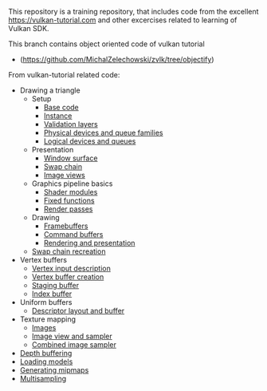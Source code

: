 This repository is a training repository, that includes code from the excellent https://vulkan-tutorial.com and other excercises related to learning of Vulkan SDK.

This branch contains object oriented code of vulkan tutorial
* (https://github.com/MichalZelechowski/zvlk/tree/objectify)

From vulkan-tutorial related code:
* Drawing a triangle
    * Setup
        * [Base code](https://github.com/MichalZelechowski/zvlk/tree/baseCode)
        * [Instance](https://github.com/MichalZelechowski/zvlk/tree/instance)
        * [Validation layers](https://github.com/MichalZelechowski/zvlk/tree/validationLayers)
        * [Physical devices and queue families](https://github.com/MichalZelechowski/zvlk/tree/physicalDevices)
        * [Logical devices and queues](https://github.com/MichalZelechowski/zvlk/tree/logicalDevice)
    * Presentation
        * [Window surface](https://github.com/MichalZelechowski/zvlk/tree/windowSurface)
        * [Swap chain](https://github.com/MichalZelechowski/zvlk/tree/swapChain)
        * [Image views](https://github.com/MichalZelechowski/zvlk/tree/imageViews)
    * Graphics pipeline basics
        * [Shader modules](https://github.com/MichalZelechowski/zvlk/tree/shaderModules)
        * [Fixed functions](https://github.com/MichalZelechowski/zvlk/tree/fixedFunctions)
        * [Render passes](https://github.com/MichalZelechowski/zvlk/tree/renderPasses)
    * Drawing
        * [Framebuffers](https://github.com/MichalZelechowski/zvlk/tree/framebuffers)
        * [Command buffers](https://github.com/MichalZelechowski/zvlk/tree/commandBuffers)
        * [Rendering and presentation](https://github.com/MichalZelechowski/zvlk/tree/rendering)
    * [Swap chain recreation](https://github.com/MichalZelechowski/zvlk/tree/swapChainRecreation)
* Vertex buffers
    * [Vertex input description](https://github.com/MichalZelechowski/zvlk/tree/vertexInput)
    * [Vertex buffer creation](https://github.com/MichalZelechowski/zvlk/tree/vertexBuffer)
    * [Staging buffer](https://github.com/MichalZelechowski/zvlk/tree)
    * [Index buffer](https://github.com/MichalZelechowski/zvlk/tree/indexBuffer)
* Uniform buffers
    * [Descriptor layout and buffer](https://github.com/MichalZelechowski/zvlk/tree/descriptorLayout)
* Texture mapping
    * [Images](https://github.com/MichalZelechowski/zvlk/tree/images)
    * [Image view and sampler](https://github.com/MichalZelechowski/zvlk/tree/image_view)
    * [Combined image sampler](https://github.com/MichalZelechowski/zvlk/tree/combinedSampler)
* [Depth buffering](https://github.com/MichalZelechowski/zvlk/tree/depth)
* [Loading models](https://github.com/MichalZelechowski/zvlk/tree/load_models)
* [Generating mipmaps](https://github.com/MichalZelechowski/zvlk/tree/mipmaps)
* [Multisampling](https://github.com/MichalZelechowski/zvlk/tree/multisampling)
